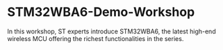 # STM32WBA6-Demo-Workshop
In this workshop, ST experts introduce STM32WBA6, the latest high-end wireless MCU offering the richest functionalities in the series.
